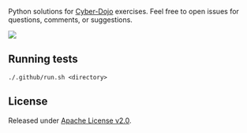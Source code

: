 Python solutions for [Cyber-Dojo](https://github.com/cyber-dojo/exercises-start-points/) exercises. 
Feel free to open issues for questions, comments, or suggestions.

[![](https://github.com/asarkar/cyber-dojo-python/workflows/CI/badge.svg)](https://github.com/asarkar/cyber-dojo-python/actions)

## Running tests
```
./.github/run.sh <directory>
```

## License

Released under [Apache License v2.0](LICENSE).